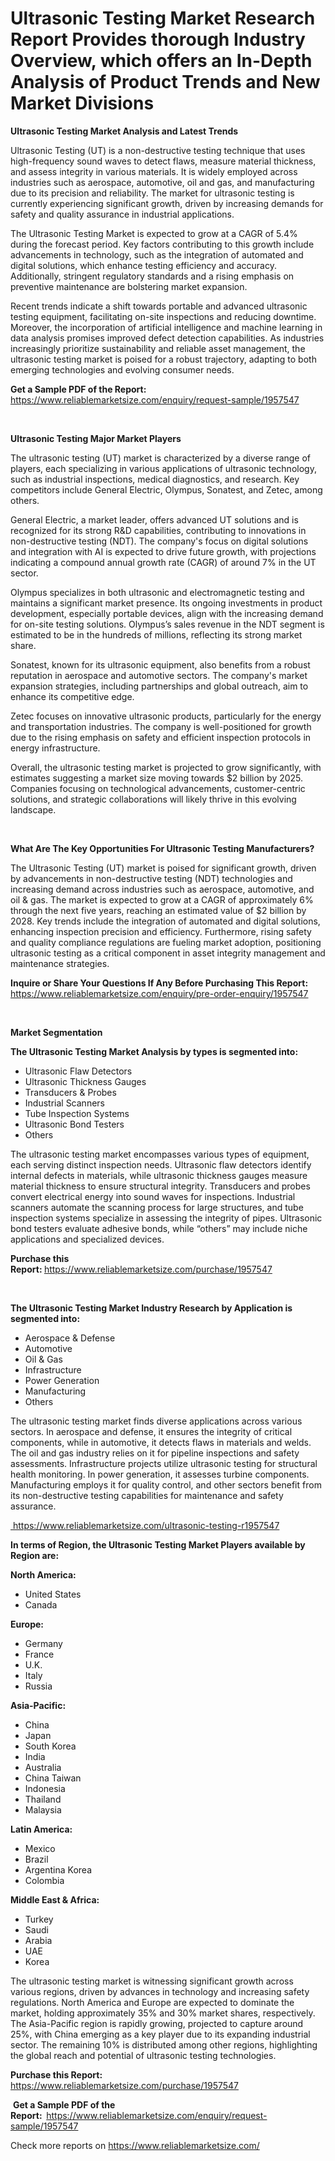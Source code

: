 <p><h1>Ultrasonic Testing Market Research Report Provides thorough Industry Overview, which offers an In-Depth Analysis of Product Trends and New Market Divisions</h1></p><p><strong>Ultrasonic Testing Market Analysis and Latest Trends</strong></p>
<p><p>Ultrasonic Testing (UT) is a non-destructive testing technique that uses high-frequency sound waves to detect flaws, measure material thickness, and assess integrity in various materials. It is widely employed across industries such as aerospace, automotive, oil and gas, and manufacturing due to its precision and reliability. The market for ultrasonic testing is currently experiencing significant growth, driven by increasing demands for safety and quality assurance in industrial applications. </p><p>The Ultrasonic Testing Market is expected to grow at a CAGR of 5.4% during the forecast period. Key factors contributing to this growth include advancements in technology, such as the integration of automated and digital solutions, which enhance testing efficiency and accuracy. Additionally, stringent regulatory standards and a rising emphasis on preventive maintenance are bolstering market expansion. </p><p>Recent trends indicate a shift towards portable and advanced ultrasonic testing equipment, facilitating on-site inspections and reducing downtime. Moreover, the incorporation of artificial intelligence and machine learning in data analysis promises improved defect detection capabilities. As industries increasingly prioritize sustainability and reliable asset management, the ultrasonic testing market is poised for a robust trajectory, adapting to both emerging technologies and evolving consumer needs.</p></p>
<p><strong>Get a Sample PDF of the Report:&nbsp;</strong> <a href="https://www.reliablemarketsize.com/enquiry/request-sample/1957547?utm_campaign=2945&utm_medium=2&utm_source=Github&utm_content=ia&utm_term=08042025&utm_id=ultrasonic-testing">https://www.reliablemarketsize.com/enquiry/request-sample/1957547</a></p>
<p>&nbsp;</p>
<p><strong>Ultrasonic Testing Major Market Players</strong></p>
<p><p>The ultrasonic testing (UT) market is characterized by a diverse range of players, each specializing in various applications of ultrasonic technology, such as industrial inspections, medical diagnostics, and research. Key competitors include General Electric, Olympus, Sonatest, and Zetec, among others.</p><p>General Electric, a market leader, offers advanced UT solutions and is recognized for its strong R&D capabilities, contributing to innovations in non-destructive testing (NDT). The company's focus on digital solutions and integration with AI is expected to drive future growth, with projections indicating a compound annual growth rate (CAGR) of around 7% in the UT sector.</p><p>Olympus specializes in both ultrasonic and electromagnetic testing and maintains a significant market presence. Its ongoing investments in product development, especially portable devices, align with the increasing demand for on-site testing solutions. Olympus’s sales revenue in the NDT segment is estimated to be in the hundreds of millions, reflecting its strong market share.</p><p>Sonatest, known for its ultrasonic equipment, also benefits from a robust reputation in aerospace and automotive sectors. The company's market expansion strategies, including partnerships and global outreach, aim to enhance its competitive edge.</p><p>Zetec focuses on innovative ultrasonic products, particularly for the energy and transportation industries. The company is well-positioned for growth due to the rising emphasis on safety and efficient inspection protocols in energy infrastructure.</p><p>Overall, the ultrasonic testing market is projected to grow significantly, with estimates suggesting a market size moving towards $2 billion by 2025. Companies focusing on technological advancements, customer-centric solutions, and strategic collaborations will likely thrive in this evolving landscape.</p></p>
<p>&nbsp;</p>
<p><strong>What Are The Key Opportunities For Ultrasonic Testing Manufacturers?</strong></p>
<p><p>The Ultrasonic Testing (UT) market is poised for significant growth, driven by advancements in non-destructive testing (NDT) technologies and increasing demand across industries such as aerospace, automotive, and oil & gas. The market is expected to grow at a CAGR of approximately 6% through the next five years, reaching an estimated value of $2 billion by 2028. Key trends include the integration of automated and digital solutions, enhancing inspection precision and efficiency. Furthermore, rising safety and quality compliance regulations are fueling market adoption, positioning ultrasonic testing as a critical component in asset integrity management and maintenance strategies.</p></p>
<p><strong>Inquire or Share Your Questions If Any Before Purchasing This Report:</strong> <a href="https://www.reliablemarketsize.com/enquiry/pre-order-enquiry/1957547?utm_campaign=2945&utm_medium=2&utm_source=Github&utm_content=ia&utm_term=08042025&utm_id=ultrasonic-testing">https://www.reliablemarketsize.com/enquiry/pre-order-enquiry/1957547</a></p>
<p>&nbsp;</p>
<p><strong>Market Segmentation</strong></p>
<p><strong>The Ultrasonic Testing Market Analysis by types is segmented into:</strong></p>
<p><ul><li>Ultrasonic Flaw Detectors</li><li>Ultrasonic Thickness Gauges</li><li>Transducers & Probes</li><li>Industrial Scanners</li><li>Tube Inspection Systems</li><li>Ultrasonic Bond Testers</li><li>Others</li></ul></p>
<p><p>The ultrasonic testing market encompasses various types of equipment, each serving distinct inspection needs. Ultrasonic flaw detectors identify internal defects in materials, while ultrasonic thickness gauges measure material thickness to ensure structural integrity. Transducers and probes convert electrical energy into sound waves for inspections. Industrial scanners automate the scanning process for large structures, and tube inspection systems specialize in assessing the integrity of pipes. Ultrasonic bond testers evaluate adhesive bonds, while “others” may include niche applications and specialized devices.</p></p>
<p><strong>Purchase this Report:&nbsp;</strong><a href="https://www.reliablemarketsize.com/purchase/1957547?utm_campaign=2945&utm_medium=2&utm_source=Github&utm_content=ia&utm_term=08042025&utm_id=ultrasonic-testing">https://www.reliablemarketsize.com/purchase/1957547</a></p>
<p>&nbsp;</p>
<p><strong>The Ultrasonic Testing Market Industry Research by Application is segmented into:</strong></p>
<p><ul><li>Aerospace & Defense</li><li>Automotive</li><li>Oil & Gas</li><li>Infrastructure</li><li>Power Generation</li><li>Manufacturing</li><li>Others</li></ul></p>
<p><p>The ultrasonic testing market finds diverse applications across various sectors. In aerospace and defense, it ensures the integrity of critical components, while in automotive, it detects flaws in materials and welds. The oil and gas industry relies on it for pipeline inspections and safety assessments. Infrastructure projects utilize ultrasonic testing for structural health monitoring. In power generation, it assesses turbine components. Manufacturing employs it for quality control, and other sectors benefit from its non-destructive testing capabilities for maintenance and safety assurance.</p></p>
<p><a href="https://www.reliablemarketsize.com/ultrasonic-testing-r1957547?utm_campaign=2945&utm_medium=2&utm_source=Github&utm_content=ia&utm_term=08042025&utm_id=ultrasonic-testing">&nbsp;https://www.reliablemarketsize.com/ultrasonic-testing-r1957547</a></p>
<p><strong>In terms of Region, the Ultrasonic Testing Market Players available by Region are:</strong></p>
<p>
    <p> <strong> North America: </strong>
        <ul>
            <li>United States</li>
            <li>Canada</li>
        </ul>
        </p> 
    <p> <strong> Europe: </strong>
        <ul>
            <li>Germany</li>
            <li>France</li>
            <li>U.K.</li>
            <li>Italy</li>
            <li>Russia</li>
        </ul>
        </p> 
    <p> <strong> Asia-Pacific: </strong>
        <ul>
            <li>China</li>
            <li>Japan</li>
            <li>South Korea</li>
            <li>India</li>
            <li>Australia</li>
            <li>China Taiwan</li>
            <li>Indonesia</li>
            <li>Thailand</li>
            <li>Malaysia</li>
        </ul>
        </p> 
    <p> <strong> Latin America: </strong>
        <ul>
            <li>Mexico</li>
            <li>Brazil</li>
            <li>Argentina Korea</li>
            <li>Colombia</li>
        </ul>
        </p> 
    <p> <strong> Middle East & Africa: </strong>
        <ul>
            <li>Turkey</li>
            <li>Saudi</li>
            <li>Arabia</li>
            <li>UAE</li>
            <li>Korea</li>
        </ul>
    </p>
    </p>
<p><p>The ultrasonic testing market is witnessing significant growth across various regions, driven by advances in technology and increasing safety regulations. North America and Europe are expected to dominate the market, holding approximately 35% and 30% market shares, respectively. The Asia-Pacific region is rapidly growing, projected to capture around 25%, with China emerging as a key player due to its expanding industrial sector. The remaining 10% is distributed among other regions, highlighting the global reach and potential of ultrasonic testing technologies.</p></p>
<p><strong>Purchase this Report: </strong><a href="https://www.reliablemarketsize.com/purchase/1957547?utm_campaign=2945&utm_medium=2&utm_source=Github&utm_content=ia&utm_term=08042025&utm_id=ultrasonic-testing">https://www.reliablemarketsize.com/purchase/1957547</a></p>
<p>&nbsp;<strong>Get a Sample PDF of the Report:&nbsp;&nbsp;</strong><a href="https://www.reliablemarketsize.com/enquiry/request-sample/1957547?utm_campaign=2945&utm_medium=2&utm_source=Github&utm_content=ia&utm_term=08042025&utm_id=ultrasonic-testing">https://www.reliablemarketsize.com/enquiry/request-sample/1957547</a></p>
<p><strong></strong></p>
<p>Check more reports on <a href="https://www.reliablemarketsize.com/?utm_campaign=2945&utm_medium=2&utm_source=Github&utm_content=ia&utm_term=08042025&utm_id=ultrasonic-testing">https://www.reliablemarketsize.com/</a></p>